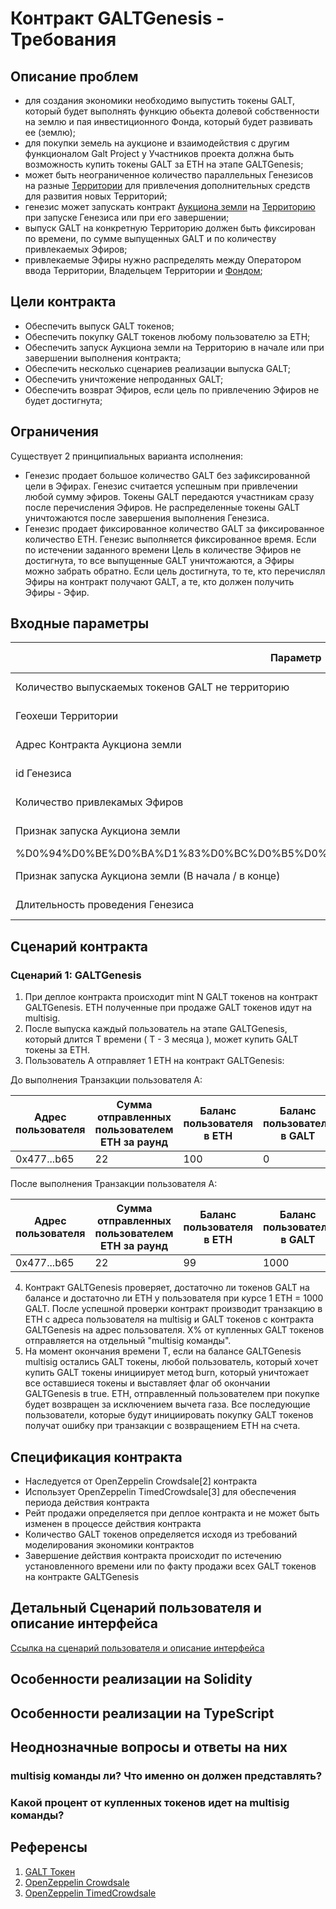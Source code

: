 # Контракт GALTGenesis - Требования

## Описание проблем
- для создания экономики необходимо выпустить токены GALT, который будет выполнять функцию обьекта долевой собственности на землю и пая инвестиционного Фонда, который будет развивать ее (землю);
- для покупки земель на аукционе и взаимодействия с другим функционалом Galt Project у Участников проекта должна быть возможность купить токены GALT за ETH на этапе GALTGenesis;
- может быть неограниченное количество параллельных Генезисов на разные [Территории](https://github.com/andromedaspace/galtproject-docs/blob/npopeka-review-big/ru/Glossary.md#%D0%A2%D0%B5%D1%80%D1%80%D0%B8%D1%82%D0%BE%D1%80%D0%B8%D1%8F) для привлечения дополнительных средств для развития новых Территорий;
- генезис может запускать контракт [Аукциона земли](https://github.com/andromedaspace/galtproject-docs/blob/npopeka-review-big/ru/Glossary.md#%D0%90%D1%83%D0%BA%D1%86%D0%B8%D0%BE%D0%BD-%D0%97%D0%B5%D0%BC%D0%BB%D0%B8) на [Территорию](https://github.com/andromedaspace/galtproject-docs/blob/npopeka-review-big/ru/Glossary.md#%D0%A2%D0%B5%D1%80%D1%80%D0%B8%D1%82%D0%BE%D1%80%D0%B8%D1%8F) при запуске Генезиса или при его завершении;
- выпуск GALT на конкретную Территорию должен быть фиксирован по времени, по сумме выпущенных GALT и по количеству привлекаемых Эфиров;
- привлекаемые Эфиры нужно распределять между Оператором ввода Территории, Владельцем Территории и [Фондом](https://github.com/andromedaspace/galtproject-docs/blob/npopeka-review-big/ru/Glossary.md#%D0%A4%D0%BE%D0%BD%D0%B4-%D0%9F%D1%80%D0%BE%D0%B5%D0%BA%D1%82%D0%B0-%D0%B8%D0%BB%D0%B8-%D0%A4%D0%BE%D0%BD%D0%B4);

## Цели контракта
- Обеспечить выпуск GALT токенов;
- Обеспечить покупку GALT токенов любому пользователю за ETH;
- Обеспечить запуск Аукциона земли на Территорию в начале или при завершении выполнения контракта;
- Обеспечить несколько сценариев реализации выпуска GALT;
- Обеспечить уничтожение непроданных GALT;
- Обеспечить возврат Эфиров, если цель по привлечению Эфиров не будет достигнута;

## Ограничения
Существует 2 принципиальных варианта исполнения:
- Генезис продает большое количество GALT без зафиксированной цели в Эфирах. Генезис считается успешным при привлечении любой сумму эфиров. Токены GALT передаются участникам сразу после перечисления Эфиров. Не распределенные токены GALT уничтожаются после завершения выполнения Генезиса.
- Генезис продает фиксированное количество GALT за фиксированное количество ETH. Генезис выполняется фиксированное время. Если по истечении заданного времени Цель в количестве Эфиров не достигнута, то все выпущенные GALT уничтожаются, а Эфиры можно забрать обратно. Если цель достигнута, то те, кто перечислял Эфиры на контракт получают GALT, а те, кто должен получить Эфиры - Эфир.

## Входные параметры

| Параметр | Название параметра | Контракт - источник | Тип данных |
|----------|----------------| --------------- | ------------- |
|Количество выпускаемых токенов GALT не территорию|GaltMintAmmount|Контракт [CreateTerritory](https://github.com/andromedaspace/galtproject-docs/blob/npopeka-review-big/ru/contracts/CreateTerritory.md#%D0%92%D0%B2%D0%BE%D0%B4-%D0%BD%D0%BE%D0%B2%D0%BE%D0%B9-%D1%82%D0%B5%D1%80%D1%80%D0%B8%D1%82%D0%BE%D1%80%D0%B8%D0%B8---%D0%94%D0%BE%D0%BA%D1%83%D0%BC%D0%B5%D0%BD%D1%82%D0%B0%D1%86%D0%B8%D1%8F)|uint|
|Геохеши Территории|TerritoryID|Контракт [CreateTerritory](https://github.com/andromedaspace/galtproject-docs/blob/npopeka-review-big/ru/contracts/CreateTerritory.md#%D0%92%D0%B2%D0%BE%D0%B4-%D0%BD%D0%BE%D0%B2%D0%BE%D0%B9-%D1%82%D0%B5%D1%80%D1%80%D0%B8%D1%82%D0%BE%D1%80%D0%B8%D0%B8---%D0%94%D0%BE%D0%BA%D1%83%D0%BC%D0%B5%D0%BD%D1%82%D0%B0%D1%86%D0%B8%D1%8F)|массив string|
|Адрес Контракта Аукциона земли|LandAuctionAdress|Контракт [CreateTerritory](https://github.com/andromedaspace/galtproject-docs/blob/npopeka-review-big/ru/contracts/CreateTerritory.md#%D0%92%D0%B2%D0%BE%D0%B4-%D0%BD%D0%BE%D0%B2%D0%BE%D0%B9-%D1%82%D0%B5%D1%80%D1%80%D0%B8%D1%82%D0%BE%D1%80%D0%B8%D0%B8---%D0%94%D0%BE%D0%BA%D1%83%D0%BC%D0%B5%D0%BD%D1%82%D0%B0%D1%86%D0%B8%D1%8F)|adress|
|id Генезиса|GenesisID|Контракт [CreateTerritory](https://github.com/andromedaspace/galtproject-docs/blob/npopeka-review-big/ru/contracts/CreateTerritory.md#%D0%92%D0%B2%D0%BE%D0%B4-%D0%BD%D0%BE%D0%B2%D0%BE%D0%B9-%D1%82%D0%B5%D1%80%D1%80%D0%B8%D1%82%D0%BE%D1%80%D0%B8%D0%B8---%D0%94%D0%BE%D0%BA%D1%83%D0%BC%D0%B5%D0%BD%D1%82%D0%B0%D1%86%D0%B8%D1%8F)|adress|
|Количество привлекамых Эфиров|ETHAmmount|Контракт [CreateTerritory](https://github.com/andromedaspace/galtproject-docs/blob/npopeka-review-big/ru/contracts/CreateTerritory.md#%D0%92%D0%B2%D0%BE%D0%B4-%D0%BD%D0%BE%D0%B2%D0%BE%D0%B9-%D1%82%D0%B5%D1%80%D1%80%D0%B8%D1%82%D0%BE%D1%80%D0%B8%D0%B8---%D0%94%D0%BE%D0%BA%D1%83%D0%BC%D0%B5%D0%BD%D1%82%D0%B0%D1%86%D0%B8%D1%8F)|uint|
|Признак запуска Аукциона земли|AuctionStartType|Контракт [CreateTerritory](https://github.com/andromedaspace/galtproject-docs/blob/npopeka-review-big/ru/contracts/CreateTerritory.md#%D0%92%D0%B2%D0%BE%D0%B4-%D0%BD%D0%BE%D0%B2%D0%BE%D0%B9-%D1%82%D0%B5%D1%80%D1%80%D0%B8%D1%82%D0%BE%D1%80%D0%B8%D0%B8---%D0%94%D0%BE%D0%BA%D1%83%D0%BC%D0%B5%D0%BD%D1%82%D0%B0%D1%86%D0%B8%D1%8F)|string|
%D0%94%D0%BE%D0%BA%D1%83%D0%BC%D0%B5%D0%BD%D1%82%D0%B0%D1%86%D0%B8%D1%8F)|uint|
|Признак запуска Аукциона земли (В начала / в конце)|AuctionStartType|Контракт [CreateTerritory](https://github.com/andromedaspace/galtproject-docs/blob/npopeka-review-big/ru/contracts/CreateTerritory.md#%D0%92%D0%B2%D0%BE%D0%B4-%D0%BD%D0%BE%D0%B2%D0%BE%D0%B9-%D1%82%D0%B5%D1%80%D1%80%D0%B8%D1%82%D0%BE%D1%80%D0%B8%D0%B8---%D0%94%D0%BE%D0%BA%D1%83%D0%BC%D0%B5%D0%BD%D1%82%D0%B0%D1%86%D0%B8%D1%8F)|string|
|Длительность проведения Генезиса| GenesisDuration|Контракт [CreateTerritory](https://github.com/andromedaspace/galtproject-docs/blob/npopeka-review-big/ru/contracts/CreateTerritory.md#%D0%92%D0%B2%D0%BE%D0%B4-%D0%BD%D0%BE%D0%B2%D0%BE%D0%B9-%D1%82%D0%B5%D1%80%D1%80%D0%B8%D1%82%D0%BE%D1%80%D0%B8%D0%B8---%D0%94%D0%BE%D0%BA%D1%83%D0%BC%D0%B5%D0%BD%D1%82%D0%B0%D1%86%D0%B8%D1%8F)|day|

## Сценарий контракта
### Сценарий 1: GALTGenesis
1. При деплое контракта происходит mint N GALT токенов на контракт GALTGenesis. ETH полученные при продаже GALT токенов идут на multisig.
2. После выпуска каждый пользователь на этапе GALTGenesis, который длится T времени ( T - 3 месяца ), может купить GALT токены за ETH.
3. Пользователь А отправляет 1 ETH на контракт GALTGenesis:

До выполнения Транзакции пользователя А:

| Адрес пользователя | Сумма отправленных пользователем ETH за раунд | Баланс пользователя в ETH | Баланс пользователя в GALT |
| ---------- | --------------- | ------ | ------ |
| 0x477...b65 | 22 | 100 | 0 |

После выполнения Транзакции пользователя А:

| Адрес пользователя | Сумма отправленных пользователем ETH за раунд | Баланс пользователя в ETH | Баланс пользователя в GALT |
| ---------- | --------------- | ------ | ------ |
| 0x477...b65 | 22 | 99 | 1000 |

4. Контракт GALTGenesis проверяет, достаточно ли токенов GALT на балансе и достаточно ли ETH у пользователя при курсе 1 ETH = 1000 GALT. После успешной проверки контракт производит транзакцию в ETH с адреса пользователя на multisig и GALT токенов с контракта GALTGenesis на адрес пользователя. X% от купленных GALT токенов отправляется на отдельный "multisig команды".
5. На момент окончания времени T, если на балансе GALTGenesis multisig остались GALT токены, любой пользователь, который хочет купить GALT токены инициирует метод burn, который уничтожает все оставшиеся токены и выставляет флаг об окончании GALTGenesis в true. ETH, отправленный пользователем при покупке будет возвращен за исключением вычета газа. Все последующие пользователи, которые будут инициировать покупку GALT токенов получат ошибку при транзакции с возвращением ETH на счета.

## Спецификация контракта
- Наследуется от OpenZeppelin Crowdsale[2] контракта
- Использует OpenZeppelin TimedCrowdsale[3] для обеспечения периода действия контракта
- Рейт продажи определяется при деплое контракта и не может быть изменен в процессе действия контракта
- Количество GALT токенов определяется исходя из требований моделирования экономики контрактов
- Завершение действия контракта происходит по истечению установленного времени или по факту продажи всех GALT токенов на контракте GALTGenesis

## Детальный Сценарий пользователя и описание интерфейса
[Ссылка на сценарий пользователя и описание интерфейса](https://www.mindmeister.com/1108202997?t=8pWYATCo39)

## Особенности реализации на Solidity

## Особенности реализации на TypeScript

## Неоднозначные вопросы и ответы на них
### multisig команды ли? Что именно он должен представлять?

### Какой процент от купленных токенов идет на multisig команды?

## Референсы
1. [GALT Токен](./GALT-Токен.md)
2. [OpenZeppelin Crowdsale](https://github.com/OpenZeppelin/openzeppelin-solidity/blob/master/contracts/crowdsale/Crowdsale.sol)
3. [OpenZeppelin TimedCrowdsale](https://github.com/OpenZeppelin/openzeppelin-solidity/blob/master/contracts/crowdsale/validation/TimedCrowdsale.sol)
